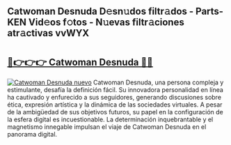 ## Catwoman Desnuda D𝚎sn𝚞dos filtr𝚊dos - Parts-KEN Vid𝚎os f𝚘tos - N𝚞evas filtr𝚊ciones atr𝚊ctivas vvWYX

# <h2><a href="http://mb0082s.tromn.icu/?c=Catwoman+Desnuda">🔗👉👉👉 Catwoman Desnuda 🔗🔗</a></h2>

[![Catwoman Desnuda nuevo](https://i.imgur.com/pEAQMta.gif)](http://mb0082s.tromn.icu/?c=Catwoman+Desnuda)
Catwoman Desnuda, una persona compleja y estimulante, desafía la definición fácil. Su innovadora personalidad en línea ha cautivado y enfurecido a sus seguidores, generando discusiones sobre ética, expresión artística y la dinámica de las sociedades virtuales. A pesar de la ambigüedad de sus objetivos futuros, su papel en la configuración de la esfera digital es incuestionable. La determinación inquebrantable y el magnetismo innegable impulsan el viaje de Catwoman Desnuda en el panorama digital.
